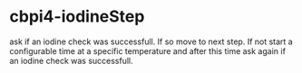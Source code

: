 # cbpi4-iodineStep

ask if an iodine check was successfull. 
If so move to next step. 
If not start a configurable time at a specific temperature and after this time ask again if an iodine check was successfull.